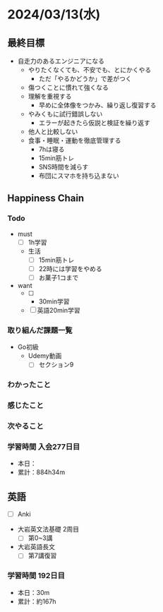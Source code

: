 # 2024/03/13(水)

## 最終目標

- 自走力のあるエンジニアになる
  - やりたくなくても、不安でも、とにかくやる
    - ただ「やるかどうか」で差がつく
  - 傷つくことに慣れて強くなる
  - 理解を重視する
    - 早めに全体像をつかみ、繰り返し復習する
  - やみくもに試行錯誤しない
    - エラーが起きたら仮説と検証を繰り返す
  - 他人と比較しない
  - 食事・睡眠・運動を徹底管理する
    - 7hは寝る
    - 15min筋トレ
    - SNS時間を減らす
    - 布団にスマホを持ち込まない

## Happiness Chain

### Todo

- must
  - [ ] 1h学習
  - 生活
    - [ ] 15min筋トレ
    - [ ] 22時には学習をやめる
    - [ ] お菓子1コまで
- want
  - [ ] + 30min学習
  - [ ] 英語20min学習

### 取り組んだ課題一覧

- Go初級
  - Udemy動画
    - [ ] セクション9

### わかったこと

### 感じたこと

### 次やること

### 学習時間 入会277日目

- 本日：
- 累計：884h34m

## 英語

- [ ] Anki
- 大岩英文法基礎 2周目
  - [ ] 第0~3講
- 大岩英語長文
  - [ ] 第7講復習

### 学習時間 192日目

- 本日：30m
- 累計：約167h
